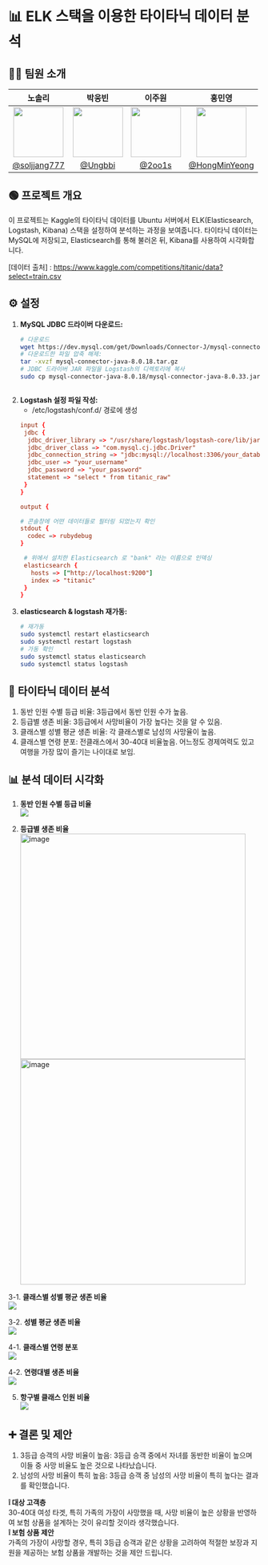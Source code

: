 # 📊 ELK 스택을 이용한 타이타닉 데이터 분석


## 👩‍💻 팀원 소개



|                                         노솔리                                          |                                      박웅빈                                      |                                        이주원                                        |                                         홍민영                                          |
| :-------------------------------------------------------------------------------------: | :------------------------------------------------------------------------------: | :----------------------------------------------------------------------------------: | :-------------------------------------------------------------------------------------: |
| <img  width="100px" src="https://avatars.githubusercontent.com/soljjang777" /> | <img width="100px" src="https://avatars.githubusercontent.com/Ungbbi" /> | <img width="100px" src="https://avatars.githubusercontent.com/2oo1s"/> |     <img width="100px" src="https://avatars.githubusercontent.com/u/65701100?v=4"/>     |
|                       [@soljjang777](https://github.com/soljjang777)                        |           [@Ungbbi](https://github.com/Ungbbi)           |                      [@2oo1s](https://github.com/2oo1s)                      |                    [@HongMinYeong](https://github.com/HongMinYeong)                     |



## 🟢 프로젝트 개요

이 프로젝트는 Kaggle의 타이타닉 데이터를 Ubuntu 서버에서 ELK(Elasticsearch, Logstash, Kibana) 스택을 설정하여 분석하는 과정을 보여줍니다. 
타이타닉 데이터는 MySQL에 저장되고, Elasticsearch를 통해 불러온 뒤, Kibana를 사용하여 시각화합니다.

[데이터 출처] : https://www.kaggle.com/competitions/titanic/data?select=train.csv <br />

## ⚙️ 설정

1. **MySQL JDBC 드라이버 다운로드:**
   ```bash
   # 다운로드
   wget https://dev.mysql.com/get/Downloads/Connector-J/mysql-connector-java-8.0.18.zip
   # 다운로드한 파일 압축 해제:
   tar -xvzf mysql-connector-java-8.0.18.tar.gz
   # JDBC 드라이버 JAR 파일을 Logstash의 디렉토리에 복사
   sudo cp mysql-connector-java-8.0.18/mysql-connector-java-8.0.33.jar /usr/share/logstash/logstash-core/lib/jars/



2. **Logstash 설정 파일 작성:**
   - /etc/logstash/conf.d/ 경로에 생성
   ```conf
   input {
    jdbc {
     jdbc_driver_library => "/usr/share/logstash/logstash-core/lib/jars/mysql-connector-java-8.0.18.jar"
     jdbc_driver_class => "com.mysql.cj.jdbc.Driver"
     jdbc_connection_string => "jdbc:mysql://localhost:3306/your_database"
     jdbc_user => "your_username"
     jdbc_password => "your_password"
     statement => "select * from titanic_raw"
    }
   }

   output {

   # 콘솔창에 어떤 데이터들로 필터링 되었는지 확인
   stdout {
     codec => rubydebug
   }

    # 위에서 설치한 Elasticsearch 로 "bank" 라는 이름으로 인덱싱 
    elasticsearch {
      hosts => ["http://localhost:9200"]
      index => "titanic"
    }
   }
 4. **elasticsearch & logstash 재가동:**
    ```bash
    # 재가동
    sudo systemctl restart elasticsearch
    sudo systemctl restart logstash
    # 가동 확인
    sudo systemctl status elasticsearch
    sudo systemctl status logstash

## 📝 타이타닉 데이터 분석
1. 동반 인원 수별 등급 비율: 3등급에서 동반 인원 수가 높음.
2. 등급별 생존 비율: 3등급에서 사망비율이 가장 높다는 것을 알 수 있음.
3. 클래스별 성별 평균 생존 비율: 각 클래스별로 남성의 사망율이 높음. 
4. 클래스별 연령 분포: 전클래스에서 30-40대 비율높음. 어느정도 경제여력도 있고 여행을 가장 많이 즐기는 나이대로 보임.


## 📊 분석 데이터 시각화
1. **동반 인원 수별 등급 비율** <br />
   <img src="https://github.com/user-attachments/assets/105fc49f-cefe-4293-9972-377460f51134" />

2. **등급별 생존 비율** <br />
   <img width="450" alt="image" src="https://github.com/user-attachments/assets/5564b43c-73ff-4699-a5f9-afffb0976ce9"/>
   <img width="450" alt="image" src="https://github.com/user-attachments/assets/3df09c67-bc45-47ec-9f1f-0eef204b35bb">

3-1. **클래스별 성별 평균 생존 비율** <br />
   <img src="https://github.com/user-attachments/assets/1a3c0989-f1c4-4da2-bff7-ebff9e1cc788" />

3-2. **성별 평균 생존 비율** <br />
   <img src="https://github.com/user-attachments/assets/b5c7f42d-43f3-4387-b9b8-4f4adaa3d69f" />

4-1. **클래스별 연령 분포** <br />
   <img src="https://github.com/user-attachments/assets/0c66ad0d-cedb-4e7c-b820-2a984657a6dd" />
   
4-2. **연령대별 생존 비율** <br />
   <img src="https://github.com/user-attachments/assets/2080e185-ac0b-43b7-acf6-83e78d9fe8b2"/>

5. **항구별 클래스 인원 비율** <br />
   <img src="https://github.com/user-attachments/assets/bc1b4e47-3149-4d96-8852-206868c1a106" />   

## ➕ 결론 및 제안
 1. 3등급 승객의 사망 비율이 높음: 3등급 승객 중에서 자녀를 동반한 비율이 높으며 이들 중 사망 비율도 높은 것으로 나타났습니다.
 2. 남성의 사망 비율이 특히 높음: 3등급 승객 중 남성의 사망 비율이 특히 높다는 결과를 확인했습니다.
    
  **❕ 대상 고객층** <br />
  30-40대 여성 타겟, 특히 가족의 가장이 사망했을 때, 사망 비율이 높은 상황을 반영하여 보험 상품을 설계하는 것이 유리할 것이라 생각했습니다.  <br />
  **❕ 보험 상품 제안** <br /> 
  가족의 가장이 사망할 경우, 특히 3등급 승객과 같은 상황을 고려하여 적절한 보장과 지원을 제공하는 보험 상품을 개발하는 것을 제안 드립니다.  <br />

